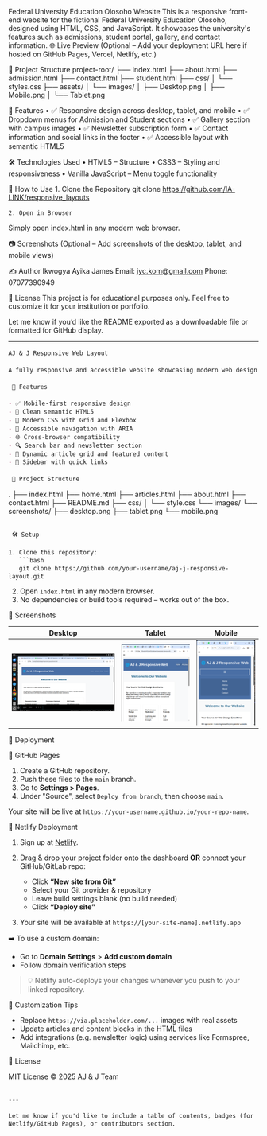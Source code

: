 

Federal University Education Olosoho Website
This is a responsive front-end website for the fictional Federal University Education Olosoho, designed using HTML, CSS, and JavaScript. It showcases the university's features such as admissions, student portal, gallery, and contact information.
🌐 Live Preview
(Optional – Add your deployment URL here if hosted on GitHub Pages, Vercel, Netlify, etc.)

📁 Project Structure
project-root/
├── index.html
├── about.html
├── admission.html
├── contact.html
├── student.html
├── css/
│   └── styles.css
├── assets/
│   └── images/
│       ├── Desktop.png
│       ├── Mobile.png
│       └── Tablet.png

📌 Features
    • ✅ Responsive design across desktop, tablet, and mobile
    • ✅ Dropdown menus for Admission and Student sections
    • ✅ Gallery section with campus images
    • ✅ Newsletter subscription form
    • ✅ Contact information and social links in the footer
    • ✅ Accessible layout with semantic HTML5

🛠 Technologies Used
    • HTML5 – Structure
    • CSS3 – Styling and responsiveness
    • Vanilla JavaScript – Menu toggle functionality

🚀 How to Use
    1. Clone the Repository
       git clone https://github.com/IA-LINK/responsive_layouts
       
    2. Open in Browser
Simply open index.html in any modern web browser.

📷 Screenshots
(Optional – Add screenshots of the desktop, tablet, and mobile views)

✍️ Author
Ikwogya Ayika James
Email: jyc.kom@gmail.com
Phone: 07077390949

📜 License
This project is for educational purposes only. Feel free to customize it for your institution or portfolio.

Let me know if you’d like the README exported as a downloadable file or formatted for GitHub display.


---

```markdown
AJ & J Responsive Web Layout

A fully responsive and accessible website showcasing modern web design principles. This layout is ideal for blogs, article-based sites, or educational content. It demonstrates semantic HTML5 structure, CSS Grid & Flexbox layout, and mobile-first responsiveness without requiring build tools or frameworks.

 🌟 Features

- ✅ Mobile-first responsive design
- 🧱 Clean semantic HTML5
- 🎨 Modern CSS with Grid and Flexbox
- 🧭 Accessible navigation with ARIA
- 🌐 Cross-browser compatibility
- 🔍 Search bar and newsletter section
- 📰 Dynamic article grid and featured content
- 📌 Sidebar with quick links

 📁 Project Structure

```

.
├── index.html
├── home.html
├── articles.html
├── about.html
├── contact.html
├── README.md
├── css/
│   └── style.css
└── images/
└── screenshots/
├── desktop.png
├── tablet.png
└── mobile.png

````

 🛠 Setup

1. Clone this repository:
   ```bash
   git clone https://github.com/your-username/aj-j-responsive-layout.git
````

2. Open `index.html` in any modern browser.
3. No dependencies or build tools required – works out of the box.

 📸 Screenshots

| Desktop                                         | Tablet                                        | Mobile                                        |
| ----------------------------------------------- | --------------------------------------------- | --------------------------------------------- |
| ![Desktop View](images/screenshots/desktop.png) | ![Tablet View](images/screenshots/tablet.png) | ![Mobile View](images/screenshots/mobile.png) |

 🚀 Deployment

 🔹 GitHub Pages

1. Create a GitHub repository.
2. Push these files to the `main` branch.
3. Go to **Settings > Pages**.
4. Under "Source", select `Deploy from branch`, then choose `main`.

Your site will be live at `https://your-username.github.io/your-repo-name`.

 🔸 Netlify Deployment

1. Sign up at [Netlify](https://app.netlify.com).
2. Drag & drop your project folder onto the dashboard
   **OR** connect your GitHub/GitLab repo:

   * Click **“New site from Git”**
   * Select your Git provider & repository
   * Leave build settings blank (no build needed)
   * Click **“Deploy site”**
3. Your site will be available at `https://[your-site-name].netlify.app`

➡️ To use a custom domain:

* Go to **Domain Settings** > **Add custom domain**
* Follow domain verification steps

> 💡 Netlify auto-deploys your changes whenever you push to your linked repository.

 📌 Customization Tips

* Replace `https://via.placeholder.com/...` images with real assets
* Update articles and content blocks in the HTML files
* Add integrations (e.g. newsletter logic) using services like Formspree, Mailchimp, etc.

 📄 License

MIT License © 2025 AJ & J Team

```

---

Let me know if you'd like to include a table of contents, badges (for Netlify/GitHub Pages), or contributors section.
```
